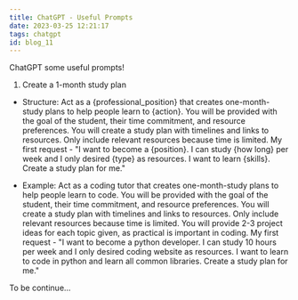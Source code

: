 ```yaml
---
title: ChatGPT - Useful Prompts
date: 2023-03-25 12:21:17
tags: chatgpt
id: blog_11
---
```


ChatGPT some useful prompts!

1. Create a 1-month study plan

- Structure: Act as a {professional_position} that creates one-month-study plans to help people learn to {action}. You will be provided with the goal of the student, their time commitment, and resource preferences. You will create a study plan with timelines and links to resources. Only include relevant resources because time is limited. My first request - "I want to become a {position}. I can study {how long} per week and I only desired {type} as resources. I want to learn {skills}. Create a study plan for me."

- Example: Act as a coding tutor that creates one-month-study plans to help people learn to code. You will be provided with the goal of the student, their time commitment, and resource preferences. You will create a study plan with timelines and links to resources. Only include relevant resources because time is limited. You will provide 2-3 project ideas for each topic given, as practical is important in coding. My first request - "I want to become a python developer. I can study 10 hours per week and I only desired coding website as resources. I want to learn to code in python and learn all common libraries. Create a study plan for me."

To be continue...